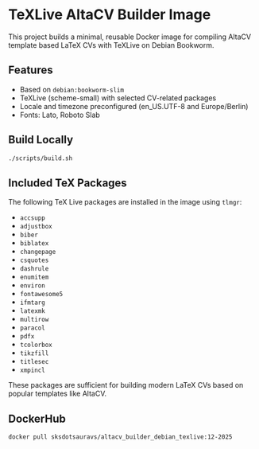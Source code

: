 # TeXLive AltaCV Builder Image

This project builds a minimal, reusable Docker image for compiling AltaCV template based LaTeX CVs with TeXLive on Debian Bookworm.

## Features

- Based on `debian:bookworm-slim`
- TeXLive (scheme-small) with selected CV-related packages
- Locale and timezone preconfigured (en_US.UTF-8 and Europe/Berlin)
- Fonts: Lato, Roboto Slab

## Build Locally

```bash
./scripts/build.sh
```

## Included TeX Packages

The following TeX Live packages are installed in the image using `tlmgr`:

- `accsupp`
- `adjustbox`
- `biber`
- `biblatex`
- `changepage`
- `csquotes`
- `dashrule`
- `enumitem`
- `environ`
- `fontawesome5`
- `ifmtarg`
- `latexmk`
- `multirow`
- `paracol`
- `pdfx`
- `tcolorbox`
- `tikzfill`
- `titlesec`
- `xmpincl`

These packages are sufficient for building modern LaTeX CVs based on popular templates like AltaCV.

## DockerHub

```bash
docker pull sksdotsauravs/altacv_builder_debian_texlive:12-2025
```
